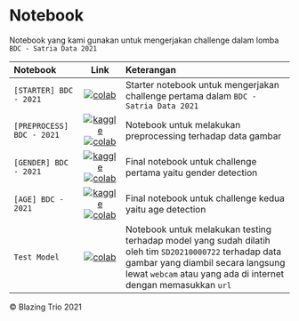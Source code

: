 # Notebook

Notebook yang kami gunakan untuk mengerjakan challenge dalam lomba `BDC - Satria Data 2021`

| Notebook                  |                                                                                                                                                             Link                                                                                                                                                              | Keterangan                                                                                                                                                                                                     |
| :------------------------ | :---------------------------------------------------------------------------------------------------------------------------------------------------------------------------------------------------------------------------------------------------------------------------------------------------------------------------: | :------------------------------------------------------------------------------------------------------------------------------------------------------------------------------------------------------------- |
| `[STARTER] BDC - 2021`    |                                                                    [![colab](https://colab.research.google.com/assets/colab-badge.svg)](https://colab.research.google.com/github/Hyuto/bdc-2021/blob/master/notebook/%5BSTARTER%5D%20BDC%20-%202021.ipynb)                                                                    | Starter notebook untuk mengerjakan challenge pertama dalam `BDC - Satria Data 2021`                                                                                                                            |
| `[PREPROCESS] BDC - 2021` | [![kaggle](https://img.shields.io/badge/%20-Kaggle-blue?logo=kaggle)](https://www.kaggle.com/wahyusetianto/preprocessing-bdc-2021) [![colab](https://colab.research.google.com/assets/colab-badge.svg)](https://colab.research.google.com/github/Hyuto/bdc-2021/blob/master/notebook/%5BPREPROCESS%5D%20BDC%20-%202021.ipynb) | Notebook untuk melakukan preprocessing terhadap data gambar                                                                                                                                                    |
| `[GENDER] BDC - 2021`     |      [![kaggle](https://img.shields.io/badge/%20-Kaggle-blue?logo=kaggle)](https://www.kaggle.com/wahyusetianto/gender-bdc-2021) [![colab](https://colab.research.google.com/assets/colab-badge.svg)](https://colab.research.google.com/github/Hyuto/bdc-2021/blob/master/notebook/%5BGENDER%5D%20BDC%20-%202021.ipynb)       | Final notebook untuk challenge pertama yaitu gender detection                                                                                                                                                  |
| `[AGE] BDC - 2021`        |           [![kaggle](https://img.shields.io/badge/%20-Kaggle-blue?logo=kaggle)](https://www.kaggle.com/wahyusetianto/age-bdc-2021) [![colab](https://colab.research.google.com/assets/colab-badge.svg)](https://colab.research.google.com/github/Hyuto/bdc-2021/blob/master/notebook/%5BAGE%5D%20BDC%202021.ipynb)            | Final notebook untuk challenge kedua yaitu age detection                                                                                                                                                       |
| `Test Model`              |                                                                             [![colab](https://colab.research.google.com/assets/colab-badge.svg)](https://colab.research.google.com/github/Hyuto/bdc-2021/blob/master/notebook/Test%20Model.ipynb)                                                                             | Notebook untuk melakukan testing terhadap model yang sudah dilatih oleh tim `SD20210000722` terhadap data gambar yang diambil secara langsung lewat `webcam` atau yang ada di internet dengan memasukkan `url` |

© Blazing Trio 2021
